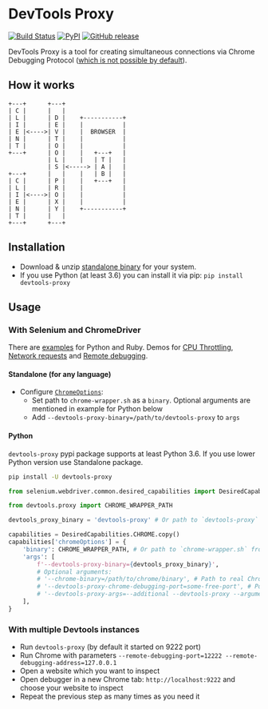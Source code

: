 #  DevTools Proxy

[![Build Status](https://travis-ci.org/bayandin/devtools-proxy.svg?branch=master)](https://travis-ci.org/bayandin/devtools-proxy)
[![PyPI](https://img.shields.io/pypi/v/devtools-proxy.svg)](https://pypi.python.org/pypi/devtools-proxy)
[![GitHub release](https://img.shields.io/github/release/bayandin/devtools-proxy.svg)](https://github.com/bayandin/devtools-proxy/releases/latest)

DevTools Proxy is a tool for creating simultaneous connections via Chrome Debugging Protocol ([which is not possible by default](https://developer.chrome.com/devtools/docs/debugger-protocol#simultaneous)).

## How it works

```
+---+      +---+
| C |      |   |
| L |      | D |    +-----------+
| I |      | E |    |           |
| E |<---->| V |    |  BROWSER  |
| N |      | T |    |           |
| T |      | O |    |           |
+---+      | O |    |   +---+   |
           | L |    |   | T |   |
           | S |<-----> | A |   |
+---+      |   |    |   | B |   |
| C |      | P |    |   +---+   |
| L |      | R |    |           |
| I |<---->| O |    |           |
| E |      | X |    |           |
| N |      | Y |    +-----------+
| T |      |   |
+---+      +---+
```

## Installation

* Download & unzip [standalone binary](https://github.com/bayandin/devtools-proxy/releases/latest) for your system.
* If you use Python (at least 3.6) you can install it via pip: `pip install devtools-proxy`

## Usage

### With Selenium and ChromeDriver

There are [examples](examples/) for Python and Ruby. Demos for [CPU Throttling](https://youtu.be/NU46EkrRoYo), [Network requests](https://youtu.be/JDtuXAptypY) and [Remote debugging](https://youtu.be/X-dL_eKB1VE).

#### Standalone (for any language)

* Configure [`ChromeOptions`](https://sites.google.com/a/chromium.org/chromedriver/capabilities#TOC-chromeOptions-object):
    * Set path to `chrome-wrapper.sh` as a `binary`. Optional arguments are mentioned in example for Python below
    * Add `--devtools-proxy-binary=/path/to/devtools-proxy` to `args`

#### Python

`devtools-proxy` pypi package supports at least Python 3.6. If you use lower Python version use Standalone package.

```bash
pip install -U devtools-proxy
```

```python
from selenium.webdriver.common.desired_capabilities import DesiredCapabilities

from devtools.proxy import CHROME_WRAPPER_PATH

devtools_proxy_binary = 'devtools-proxy' # Or path to `devtools-proxy` from downloaded binaries

capabilities = DesiredCapabilities.CHROME.copy()
capabilities['chromeOptions'] = {
    'binary': CHROME_WRAPPER_PATH, # Or path to `chrome-wrapper.sh` from downloaded binaries
    'args': [
        f'--devtools-proxy-binary={devtools_proxy_binary}',
        # Optional arguments:
        # '--chrome-binary=/path/to/chrome/binary', # Path to real Chrome/Chromium binary
        # '--devtools-proxy-chrome-debugging-port=some-free-port', # Port which proxy will listen. Default is 12222
        # '--devtools-proxy-args=--additional --devtools-proxy --arguments, # Additional arguments for devtools-proxy from `devtools-proxy --help`
    ],
}
```

### With multiple Devtools instances

* Run `devtools-proxy` (by default it started on 9222 port)
* Run Chrome with parameters `--remote-debugging-port=12222 --remote-debugging-address=127.0.0.1`
* Open a website which you want to inspect
* Open debugger in a new Chrome tab:  `http://localhost:9222` and choose your website to inspect
* Repeat the previous step as many times as you need it
